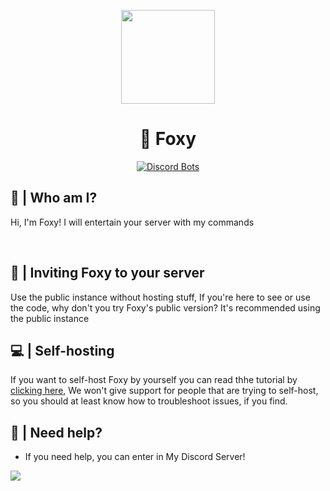 <p align="center">
<img height="150" src="https://cdn.discordapp.com/attachments/789266900852408351/989589378861002852/foxyoculos.png" align="center">
<h1 align="center">🦊 Foxy</h1>

<p align="center">

<a align="center" href="https://discordbots.org/bot/737044809650274325?utm_source=widget">
<img src="https://discordbots.org/api/widget/737044809650274325.png" alt="Discord Bots" />
</a>
 </p>

## 🤔 | Who am I?
Hi, I'm Foxy! I will entertain your server with my commands

<br>

## 💜 | Inviting Foxy to your server 
Use the public instance without hosting stuff, If you're here to see or use the code, why don't you try Foxy's public version? It's recommended using the public instance

## 💻 | Self-hosting
If you want to self-host Foxy by yourself you can read thhe tutorial by [clicking here](https://github.com/FoxyTheBot/Foxy/blob/master/docs/SELF-HOSTING.md), We won't give support for people that are trying to self-host, so you should at least know how to troubleshoot issues, if you find.

## 🤔 | Need help?
- If you need help, you can enter in My Discord Server!

<a href="https://foxywebsite.xyz/discord"><img src="https://discordapp.com/api/guilds/768267522670723094/widget.png?style=banner3"></a>